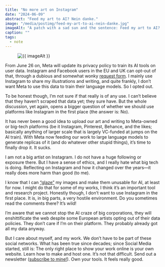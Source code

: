 ```yaml
---
title: "No more art on Instagram"
date: "2024-06-09"
abstract: "Feed my art to AI? Nein danke."
image: "/media/postimg/feed-my-art-to-ai-nein-danke.jpg"
imageAlt: "A patch with a sad sun and the sentence: Feed my art to AI? Nein Danke"
caption: ""
tags: 
  - note
---
```


<figure>
  <img src="{{ image }}" alt=" {{ imageAlt }}">
</figure>

From June 26 on, Meta will update its privacy policy to train its AI tools on user data. Instagram and Facebook users in the EU and UK can opt-out of that, through a dubious and somewhat wonky <a href="https://www.fastcompany.com/91132854/instagram-training-ai-on-your-data-its-nearly-impossible-to-opt-out" target="_blank">request form</a>. I mainly use Instagram to share my illustrations and writing, and quite frankly, I don’t want Meta to use this data to train their language models. So I opted out.

To be honest though, I’m not sure if that really is of any use. I can’t believe that they haven’t scraped that data yet; they sure have. But the whole discussion, yet again, opens a bigger question of whether we should use platforms like Instagram in the first place (the answer is: No).

It has never been a good idea to upload our art and writing to Meta-owned or big-tech platforms (be it Instagram, Pinterest, Behance, and the likes; basically anything of larger scale that is largely VC-funded at jumps on the AI train). With Meta now feeding our work to large language models to generate replicas of it (and do whatever other stupid things), it’s time to finally drop it. It sucks.

I am not a big artist on Instagram. I do not have a huge following or exposure there. But I have a sense of ethics, and I really hate what big tech is doing. Reflecting on Instagram and how it changed over the years—it really does more harm than good (to me). 

I know that I can <a href="https://glaze.cs.uchicago.edu" target="_blank">“glaze”</a> my images and make them unusable for AI, at least for now. I might do that for some of my works, I think it’s an important tool and research project. Honestly though, I don’t want to use Instagram in the first place. It is, in big parts, a very hostile environment. Do you sometimes read the comments there? It’s wild!

I’m aware that we cannot stop the AI craze of big corporations, they will enshittificate the web despite some European artists opting out of their data policies. They don’t care if I’m on their platform. They probably already got all my data anyway. 

But I care about myself, and my work. We don’t have to be part of these social networks. What has been true since decades; since Social Media started, still is: The only right place to show your work online is your own website. Learn how to make and host one. It’s not that difficult. Send out a newsletter ([subscribe to mine!](/newsletter)). Own your tools. It feels really good.